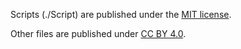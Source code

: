 Scripts (./Script) are published under the [MIT license](http://www.opensource.org/licenses/mit-license.php).

Other files are published under [CC BY 4.0](https://creativecommons.org/licenses/by/4.0/legalcode).

